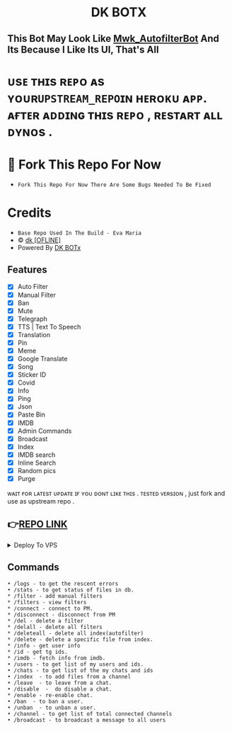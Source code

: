 
<h1 align="center">
  <b>DK BOTX </b>
</h1>

## This Bot May Look Like [Mwk_AutofilterBot](https://t.me/Mwk_Autofilterbot) And Its Because I Like Its UI, That's All</b>

# ᴜsᴇ ᴛʜɪs ʀᴇᴘᴏ ᴀs ʏᴏᴜʀ`UPSTREAM_REPO`ɪɴ ʜᴇʀᴏᴋᴜ ᴀᴘᴘ. ᴀғᴛᴇʀ ᴀᴅᴅɪɴɢ ᴛʜɪs ʀᴇᴘᴏ , ʀᴇsᴛᴀʀᴛ ᴀʟʟ ᴅʏɴᴏs .
  
# 🤧 Fork This Repo For Now
* `Fork This Repo For Now There Are Some Bugs Needed To Be Fixed`

# Credits
* `Base Repo Used In The Build - Eva Maria`
* © [dk [OFLINE]](https://telegram.dog/dk_assist_bot)
* Powered By [DK BOTx](https://telegram.dog/dk_botx)


## Features
- [x] Auto Filter
- [x] Manual Filter
- [x] Ban
- [x] Mute
- [x] Telegraph
- [x] TTS | Text To Speech
- [x] Translation 
- [x] Pin 
- [x] Meme
- [x] Google Translate
- [x] Song
- [x] Sticker ID
- [x] Covid
- [x] Info
- [x] Ping
- [x] Json
- [x] Paste Bin
- [x] IMDB
- [x] Admin Commands
- [x] Broadcast
- [x] Index
- [x] IMDB search
- [x] Inline Search
- [x] Random pics
- [x] Purge

ᴡᴀɪᴛ ғᴏʀ ʟᴀᴛᴇsᴛ ᴜᴘᴅᴀᴛᴇ ɪғ ʏᴏᴜ ᴅᴏɴᴛ ʟɪᴋᴇ ᴛʜɪs . ᴛᴇsᴛᴇᴅ ᴠᴇʀsɪᴏɴ , just fork and use as upstream repo .

## 👉[REPO LINK](https://https://github.com/DKBOTx/AutoFilterbotv4.git)


<details><summary>Deploy To VPS</summary>
<p>
<pre>
git clone https://github.com/DKBOTx/AutoFilterbotv4.git
# Install Packages
# pip3 install -r requirements.txt
Edit `info.py` with variables as given below then run bot
python3 bot.py
</pre>
</p>
</details>

## Commands
```
• /logs - to get the rescent errors
• /stats - to get status of files in db.
* /filter - add manual filters
* /filters - view filters
* /connect - connect to PM.
* /disconnect - disconnect from PM
* /del - delete a filter
* /delall - delete all filters
* /deleteall - delete all index(autofilter)
* /delete - delete a specific file from index.
* /info - get user info
* /id - get tg ids.
* /imdb - fetch info from imdb.
• /users - to get list of my users and ids.
• /chats - to get list of the my chats and ids 
• /index  - to add files from a channel
• /leave  - to leave from a chat.
• /disable  -  do disable a chat.
* /enable - re-enable chat.
• /ban  - to ban a user.
• /unban  - to unban a user.
• /channel - to get list of total connected channels
• /broadcast - to broadcast a message to all users
```
